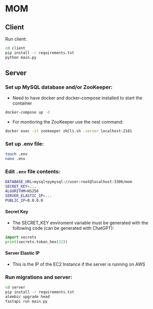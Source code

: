 # MOM

## Client

Run client:

```bash
cd client
pip install -r requirements.txt
python main.py
```

## Server

### Set up MySQL database and/or ZooKeeper:

- Need to have docker and docker-compose installed to start the container

```bash
docker-compose up -d
```

- For monitoring the ZooKeeper use the nest command:

```bash
docker exec -it zookeeper zkCli.sh -server localhost:2181
```

### Set up .env file:

```bash
touch .env
nano .env
```

### Edit `.env` file contents:

```bash
DATABASE_URL=mysql+pymysql://user:root@localhost:3306/mom
SECRET_KEY=...
ALGORITHM=HS256
SERVER_ELASTIC_IP=...
PUBLIC_IP=0.0.0.0
```

#### Secret Key

- The SECRET_KEY enviroment variable must be generated with the following code (can be generated with ChatGPT):

```python
import secrets
print(secrets.token_hex(32))
```

#### Server Elastic IP

- This is the IP of the EC2 Instance if the server is running on AWS

### Run migrations and server:

```bash
cd server
pip install -r requirements.txt
alembic upgrade head
fastapi run main.py
```

